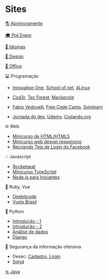 # Sites

[🌎 Aprimoramente](https://aprimoramente.com/areas/gratuitos/online)

[🎓 Pré Enem](www.novienem.com.br)

[💬 Idiomas](https://pt.duolingo.com)

[🎨 Design](https://www.crehana.com/br/cursos-gratis)

[🏢 Office](https://www.hashtagtreinamentos.com)

💻 Programação
  
  - [Innovation One](https://digitalinnovation.one),
  [School of net](https://www.schoolofnet.com/cursos/gratuitos),
  [4Linux](https://4linux.com.br/cursos-gratis)
    
  - [Cod3r](https://www.cod3r.com.br/collections?category=cursos-gratuitos),
  [Tec Forest](https://www.tecforest.com.br/category/cursos),
  [Mackenzie](https://eadcursoslivres.mackenzie.br/index.php)
  
  - [Fabio Vedovelli](https://classes.vedovelli.com.br/courses),
  [Free Code Camp](https://www.freecodecamp.org/learn),
  [Sololearn](https://www.sololearn.com)
  
  - [Jornada do dev](https://jornadadodev.com.br/cursos),
  [Udemy](https://www.udemy.com/courses/it-and-software/?price=price-free&sort=popularity),
  [Codando.org](https://codando.org/material-gratuito)
  
🌐 Web

  - [Minicurso de HTML/HTML5](https://www.youtube.com/watch?v=DGeFqagZULA&list=PLEyt1MvK3exQvhz6hFo-66fXbpHY6BGrJ&index=2&t=0s)
  - [Minicurso web design responsivo](https://www.youtube.com/playlist?list=PLZTjHbp2Y782r6cqjm5JU91_sgPxM19k-)
  - [Recriando Tela de Login do Facebook](https://bugnocod.wordpress.com/recriando-tela-login-facebook/?fbclid=IwAR1n_ivx935GS9vAadbqkDWYB8K_F6i7uq2xQaMBEpoyzvVS3RTUCqpw7BI)

💡 Javascript

  - [Rocketseat](https://nextlevelweek.com)
  - [Minicurso TypeScript](https://willianjusten.com.br/mini-curso-gratuito-de-typescript)
  - [Node.js para Iniciantes](https://treinamento.nodebr.org)

💎 Ruby, Vue

  - [Onebitcode](https://onebitcode.com/cursos)
  - [Vuejs Brasil](http://www.vuejs-brasil.com.br)
  
🐍 Python

  - [Introdução - 1](https://www.coursera.org/learn/ciencia-computacao-python-conceitos)
  - [Introdução - 2](https://www.coursera.org/learn/ciencia-computacao-python-conceitos-2)
  - [Análise de dados](https://geracaoanalitica.com.br)
  - [Django](https://lp.treinaweb.com.br/python?fbclid=IwAR0h-VEvT7OZCHywGjk_Gb9TdJWy4RvRoylIhQZd8gyrhjKTE1Bz1AnQJQI#receber)

🔐 Segurança da informação ofensiva

  - Desec: [Cadastro, ](https://desecsecurity.com/curso/curso-pentest-gratuito)[Login](https://desecsecurity.com/academy/login)
  - [Solyd](https://solyd.com.br/treinamentos)
  
[☕ Java](https://loiane.training)
